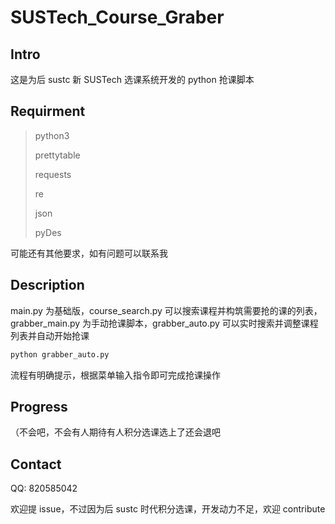 # SUSTech_Course_Graber

## Intro

这是为后 sustc 新 SUSTech 选课系统开发的 python 抢课脚本

## Requirment

> python3
>
> prettytable
>
> requests
>
> re
>
> json
>
> pyDes

可能还有其他要求，如有问题可以联系我

## Description

main.py 为基础版，course_search.py 可以搜索课程并构筑需要抢的课的列表，grabber_main.py 为手动抢课脚本，grabber_auto.py 可以实时搜索并调整课程列表并自动开始抢课

```bash
python grabber_auto.py
```

流程有明确提示，根据菜单输入指令即可完成抢课操作

## Progress

（不会吧，不会有人期待有人积分选课选上了还会退吧

## Contact

QQ: 820585042

欢迎提 issue，不过因为后 sustc 时代积分选课，开发动力不足，欢迎 contribute
